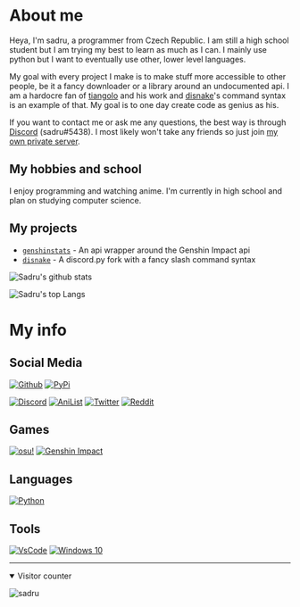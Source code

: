 # About me
Heya, I'm sadru, a programmer from Czech Republic. I am still a high school student but I am trying my best to learn as much as I can. I mainly use python but I want to eventually use other, lower level languages.

My goal with every project I make is to make stuff more accessible to other people, be it a fancy downloader or a library around an undocumented api. I am a hardocre fan of [tiangolo](https://github.com/tiangolo) and his work and [disnake](https://github.com/EQUENOS/disnake)'s command syntax is an example of that. My goal is to one day create code as genius as his.

If you want to contact me or ask me any questions, the best way is through [Discord](https://discord.com/users/454513969265115137) (sadru#5438). I most likely won't take any friends so just join [my own private server](https://discord.gg/sMkSKRPuCR).

## My hobbies and school
I enjoy programming and watching anime. I'm currently in high school and plan on studying computer science.

## My projects
- [`genshinstats`](https://github.com/thesadru/genshinstats) - An api wrapper around the Genshin Impact api 
- [`disnake`](https://github.com/EQUENOS/disnake) - A discord.py fork with a fancy slash command syntax

![Sadru's github stats](https://github-readme-stats.vercel.app/api?username=thesadru&show_icons=true&theme=radical)

![Sadru's top Langs](https://github-readme-stats.vercel.app/api/top-langs/?username=thesadru&layout=compact&theme=radical)

# My info

## Social Media
[![Github](https://img.shields.io/badge/github-%23333333.svg?&logo=github&style=for-the-badge&logoColor=white)](https://github.com/thesadru)
[![PyPi](https://img.shields.io/badge/pypi-%230478D7.svg?&logo=pypi&style=for-the-badge&logoColor=white)](https://pypi.org/user/sadru)

[![Discord](https://img.shields.io/badge/discord-%237289DA.svg?&logo=discord&style=for-the-badge&logoColor=white)](https://discord.com/users/454513969265115137)
[![AniList](https://img.shields.io/badge/anilist-%23000FFF.svg?&logo=anilist&style=for-the-badge&logoColor=white)](https://anilist.co/user/sadru)
[![Twitter](https://img.shields.io/badge/twitter-%2355ACEE.svg?&logo=twitter&style=for-the-badge&logoColor=white)](https://twitter.com/thesadru)
[![Reddit](https://img.shields.io/badge/reddit-%23FF4500.svg?&logo=reddit&style=for-the-badge&logoColor=white)](https://www.reddit.com/user/the_sadru)
[](https://discord.gg/DPeqMSBGVB)

## Games
[![osu!](https://img.shields.io/badge/osu!-%23ff66aa.svg?&logo=osu!&style=for-the-badge&logoColor=white)](https://osu.ppy.sh/users/16573307)
[![Genshin Impact](https://img.shields.io/badge/Genshin%20Impact-%23555555.svg?&logo=genshin&style=for-the-badge&logoColor=white)](https://www.hoyolab.com/genshin/accountCenter/gameRecord?id=8366222)

## Languages
[![Python](https://img.shields.io/badge/python-3.9-%234B8BBE.svg?&logo=python&style=for-the-badge&logoColor=white)](https://www.python.org/)

## Tools
[![VsCode](https://img.shields.io/badge/VsCode-%230078D7.svg?&logo=vs-code&style=for-the-badge&logoColor=white)](https://code.visualstudio.com/)
[![Windows 10](https://img.shields.io/badge/windows-10-%230078D7.svg?&logo=windows&style=for-the-badge&logoColor=white)](https://www.linux.org/)

---

<details open>
<summary>Visitor counter</summary>

![sadru](https://count.getloli.com/get/@sadru?theme=rule34)

</details>
